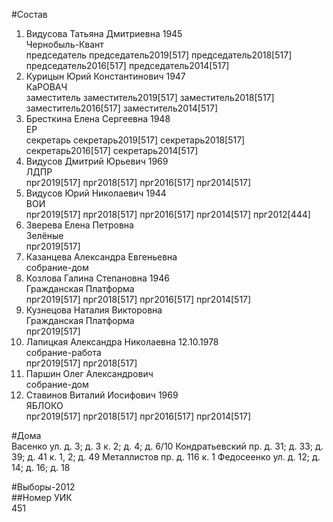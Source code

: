 #Состав  
1. Видусова Татьяна Дмитриевна 1945  
    Чернобыль-Квант  
    председатель председатель2019[517] председатель2018[517] председатель2016[517] председатель2014[517]  
2. Курицын Юрий Константинович 1947  
    КаРОВАЧ  
    заместитель заместитель2019[517] заместитель2018[517] заместитель2016[517] заместитель2014[517]  
3. Бресткина Елена Сергеевна 1948  
    ЕР  
    секретарь секретарь2019[517] секретарь2018[517] секретарь2016[517] секретарь2014[517]  
4. Видусов Дмитрий Юрьевич 1969  
    ЛДПР  
    прг2019[517] прг2018[517] прг2016[517] прг2014[517]  
5. Видусов Юрий Николаевич 1944  
    ВОИ  
    прг2019[517] прг2018[517] прг2016[517] прг2014[517] прг2012[444]  
6. Зверева Елена Петровна  
    Зелёные  
    прг2019[517]  
7. Казанцева Александра Евгеньевна  
    собрание-дом  
8. Козлова Галина Степановна 1946  
    Гражданская Платформа  
    прг2019[517] прг2018[517] прг2016[517] прг2014[517]  
9. Кузнецова Наталия Викторовна  
    Гражданская Платформа  
    прг2019[517]  
10. Лапицкая Александра Николаевна 12.10.1978  
    собрание-работа  
    прг2019[517] прг2018[517]  
11. Паршин Олег Александрович  
    собрание-дом  
12. Ставинов Виталий Иосифович 1969  
    ЯБЛОКО  
    прг2019[517] прг2018[517] прг2016[517] прг2014[517]  
  
#Дома  
Васенко ул. д. 3; д. 3 к. 2; д. 4; д. 6/10 Кондратьевский пр. д. 31; д. 33; д. 39; д. 41 к. 1, 2; д. 49 Металлистов пр. д. 116 к. 1 Федосеенко ул. д. 12; д. 14; д. 16; д. 18  
  
#Выборы-2012  
##Номер УИК  
451  
